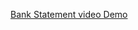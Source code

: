 [Bank Statement video Demo](https://www.veed.io/view/54bf095b-df54-4a72-a067-e68b8462cf7d?panel=share)